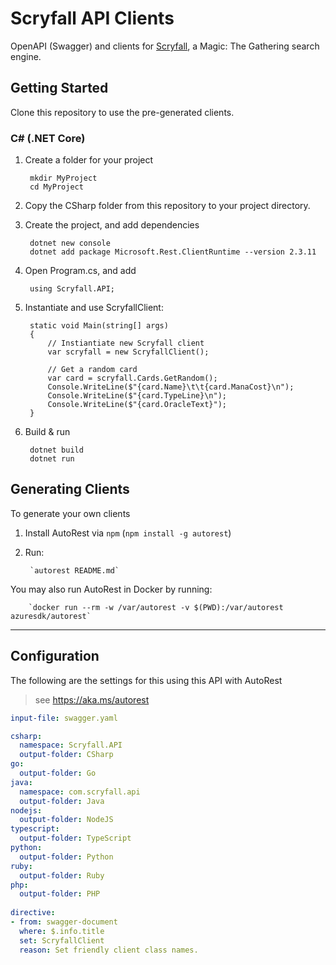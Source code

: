 # Scryfall API Clients

OpenAPI (Swagger) and clients for [Scryfall](https://scryfall.com/docs/api), a Magic: The Gathering search engine.

## Getting Started 
Clone this repository to use the pre-generated clients.

### C# (.NET Core)

1. Create a folder for your project

        mkdir MyProject
        cd MyProject

2. Copy the CSharp folder from this repository to your project directory.

3. Create the project, and add dependencies

        dotnet new console
        dotnet add package Microsoft.Rest.ClientRuntime --version 2.3.11
        
4. Open Program.cs, and add

        using Scryfall.API;

5. Instantiate and use ScryfallClient:

        static void Main(string[] args)
        {
            // Instiantiate new Scryfall client
            var scryfall = new ScryfallClient();

            // Get a random card
            var card = scryfall.Cards.GetRandom();
            Console.WriteLine($"{card.Name}\t\t{card.ManaCost}\n");
            Console.WriteLine($"{card.TypeLine}\n");
            Console.WriteLine($"{card.OracleText}");
        }

6. Build & run

        dotnet build
        dotnet run

## Generating Clients

To generate your own clients

1. Install AutoRest via `npm` (`npm install -g autorest`)
2. Run:

        `autorest README.md`

You may also run AutoRest in Docker by running:

        `docker run --rm -w /var/autorest -v $(PWD):/var/autorest azuresdk/autorest`

---

## Configuration 
The following are the settings for this using this API with AutoRest

> see https://aka.ms/autorest

``` yaml 
input-file: swagger.yaml

csharp:
  namespace: Scryfall.API
  output-folder: CSharp
go:
  output-folder: Go
java:
  namespace: com.scryfall.api
  output-folder: Java
nodejs:
  output-folder: NodeJS
typescript:
  output-folder: TypeScript
python:
  output-folder: Python
ruby:
  output-folder: Ruby
php:
  output-folder: PHP
  
directive:
- from: swagger-document
  where: $.info.title
  set: ScryfallClient
  reason: Set friendly client class names.    
```